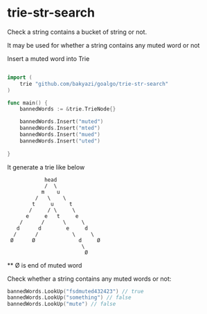 # trie-str-search

Check a string contains a bucket of string or not.

It may be used for whether a string contains any muted word or not


Insert a muted word into Trie
```go

import (
    trie "github.com/bakyazi/goalgo/trie-str-search"
)

func main() {
    bannedWords := &trie.TrieNode{}

    bannedWords.Insert("muted")
    bannedWords.Insert("mted")
    bannedWords.Insert("mued")
    bannedWords.Insert("uted")
    
}
```

It generate a trie like below

```
            head
            /  \
           m    u
         /   \    \
        t     u     t
       /     / \     \
      e     e   t     e 
    /      /      \     \
   d      d        e     d
  /      /           \     \
 Ø      Ø              d     Ø
                        \
                         Ø
```

** Ø is end of muted word

Check whether a string contains any muted words or not:

```go
bannedWords.LookUp("fsdmuted432423") // true
bannedWords.LookUp("something") // false
bannedWords.LookUp("mute") // false
```
